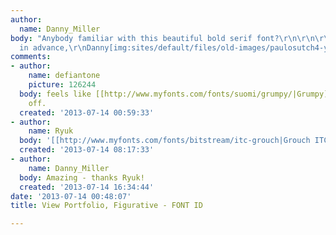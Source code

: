 ```yaml
---
author:
  name: Danny_Miller
body: "Anybody familiar with this beautiful bold serif font?\r\n\r\n\r\n\r\nMany thanks
  in advance,\r\nDanny[img:sites/default/files/old-images/paulosutch4-yesstudiocouk_5978.jpg]"
comments:
- author:
    name: defiantone
    picture: 126244
  body: feels like [[http://www.myfonts.com/fonts/suomi/grumpy/|Grumpy]] but a tad
    off.
  created: '2013-07-14 00:59:33'
- author:
    name: Ryuk
  body: '[[http://www.myfonts.com/fonts/bitstream/itc-grouch|Grouch ITC]]'
  created: '2013-07-14 08:17:33'
- author:
    name: Danny_Miller
  body: Amazing - thanks Ryuk!
  created: '2013-07-14 16:34:44'
date: '2013-07-14 00:48:07'
title: View Portfolio, Figurative - FONT ID

---
```

